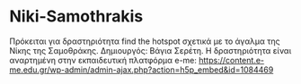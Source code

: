 # Niki-Samothrakis
Πρόκειται για δραστηριότητα find the hotspot σχετικά με το άγαλμα της Νίκης της Σαμοθράκης. Δημιουργός: Βάγια Σερέτη. Η δραστηριότητα είναι αναρτημένη στην εκπαιδευτική πλατφόρμα e-me: https://content.e-me.edu.gr/wp-admin/admin-ajax.php?action=h5p_embed&id=1084469
